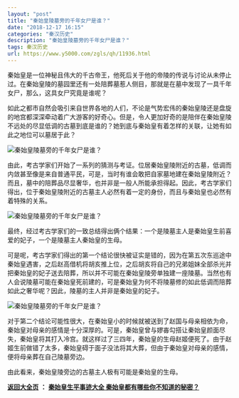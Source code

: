 ```yaml
---
layout: "post"
title: "秦始皇陵墓旁的千年女尸是谁？"
date: "2018-12-17 16:15"
categories: "秦汉历史"
description: "秦始皇陵墓旁的千年女尸是谁？"
tags: 秦汉历史
url: https://www.y5000.com/zgls/qh/11936.html
---
```






秦始皇是一位神秘且伟大的千古帝王，他死后关于他的帝陵的传说与讨论从未停止过。在秦始皇陵的墓园里还有一处陪葬墓惹人侧目，那就是在墓中发现了一具千年女尸，那么，这具女尸究竟是谁呢？

如此之都市自然会吸引来自世界各地的人们，不论是气势宏伟的秦始皇陵还是盘旋的地宫都深深牵动着广大游客的好奇心。但是，令人更加好奇的是陪伴在秦始皇陵不远处的尽显低调的古墓到底是谁的？她到底与秦始皇有着怎样的关联，让她有如此之地位可以墓居于此？

![秦始皇陵墓旁的千年女尸是谁？](/uploads/allimg/170123/6-1F12313332V21.JPG)

由此，考古学家们开始了一系列的猜测与考证。位居秦始皇陵附近的古墓，低调而内敛甚至像是来自普通平民，可是，当时有谁会敢把自家墓地建在秦始皇陵附近？而且，墓中的陪葬品尽显奢华，也并非是一般人所能承担得起。因此，考古学家们得出，位于秦始皇陵附近的古墓主人必然有着一定的身份，而且与秦始皇也必然有着特殊的关系。

![秦始皇陵墓旁的千年女尸是谁？](/uploads/allimg/170123/6-1F123133400918.JPG)

最终，经过考古学家们的一致总结得出俩个结果：一个是陵墓主人是秦始皇生前喜爱的妃子，一个是陵墓主人秦始皇的生母。

可是呢，考古学家们得出的第一个结论很快被证实是错的，因为在第五次东巡途中秦始皇遇害，之后赵高借机将胡亥推上位，之后胡亥将自己的兄弟姐妹全部杀光并把秦始皇的妃子送去陪葬，所以并不可能在秦始皇陵旁单独建一座陵墓。当然也有人会说陵墓可能在秦始皇死前建的，可是秦始皇为何不将陵墓修的如此低调而陪葬如此之奢华呢？因此，陵墓的主人并非是秦始皇的妃子。

![秦始皇陵墓旁的千年女尸是谁？](/uploads/allimg/170123/6-1F123133433T8.JPG)

对于第二个结论可能性很大，在秦始皇小的时候就被送到了赵国与母亲相依为命，秦始皇对母亲的感情是十分深厚的。可是，秦始皇曾与嫪毐勾搭让秦始皇颜面尽失，秦始皇将其打入冷宫。就这样过了三四年，秦始皇的生母赵姬便死了。由于赵姬生前做错了太多，秦始皇碍于面子没法将其大葬，但由于秦始皇对母亲的感情，便将母亲葬在自己陵墓旁边。

由此看来，秦始皇陵旁边的古墓主人极有可能是秦始皇的生母。

**[返回大全页](https://www.y5000.com/zgls/qh/18766.html)** **：** **[秦始皇生平事迹大全
秦始皇都有哪些你不知道的秘密？](https://www.y5000.com/zgls/qh/18766.html)**
